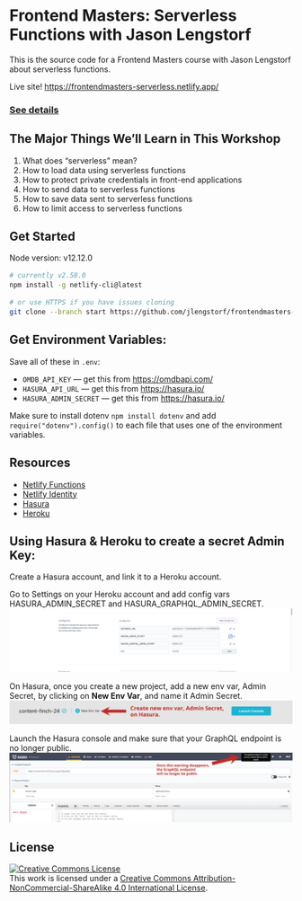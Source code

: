 # Frontend Masters: Serverless Functions with Jason Lengstorf

This is the source code for a Frontend Masters course with Jason Lengstorf about serverless functions.

Live site! https://frontendmasters-serverless.netlify.app/

### [See details](https://frontendmasters.com/workshops/serverless-functions/)

## The Major Things We’ll Learn in This Workshop

1. What does “serverless” mean?
2. How to load data using serverless functions
3. How to protect private credentials in front-end applications
4. How to send data to serverless functions
5. How to save data sent to serverless functions
6. How to limit access to serverless functions

## Get Started

Node version: v12.12.0

```bash
# currently v2.58.0
npm install -g netlify-cli@latest
```

```bash
# or use HTTPS if you have issues cloning
git clone --branch start https://github.com/jlengstorf/frontendmasters-serverless.git
```

## Get Environment Variables:

Save all of these in `.env`:

- `OMDB_API_KEY` — get this from https://omdbapi.com/
- `HASURA_API_URL` — get this from https://hasura.io/
- `HASURA_ADMIN_SECRET` — get this from https://hasura.io/

Make sure to install dotenv `npm install dotenv` and add `require("dotenv").config()` to each file that uses one of the environment variables.

## Resources

- [Netlify Functions](https://www.netlify.com/products/functions/?utm_source=fem-sls&utm_medium=functions-jl&utm_campaign=devex)
- [Netlify Identity](https://docs.netlify.com/visitor-access/identity/?utm_source=fem-sls&utm_medium=functions-jl&utm_campaign=devex)
- [Hasura](https://cloud.hasura.io/)
- [Heroku](https://www.heroku.com/)

## Using Hasura & Heroku to create a secret Admin Key:

Create a Hasura account, and link it to a Heroku account.

Go to Settings on your Heroku account and add config vars HASURA_ADMIN_SECRET and HASURA_GRAPHQL_ADMIN_SECRET.
![Config Var Heroku](/img/config-vars.png)

On Hasura, once you create a new project, add a new env var, Admin Secret, by clicking on **New Env Var**, and name it Admin Secret.
![Config Var Hasura](/img/env-var.png)

Launch the Hasura console and make sure that your GraphQL endpoint is no longer public.
![GraphQL Endpoint](/img/GraphQL-endpoint.png)

## License

<a rel="license" href="http://creativecommons.org/licenses/by-nc-sa/4.0/"><img alt="Creative Commons License" style="border-width:0" src="https://i.creativecommons.org/l/by-nc-sa/4.0/88x31.png" /></a><br />This work is licensed under a <a rel="license" href="http://creativecommons.org/licenses/by-nc-sa/4.0/">Creative Commons Attribution-NonCommercial-ShareAlike 4.0 International License</a>.
